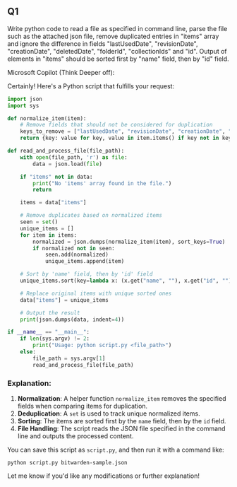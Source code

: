 ## Q1
Write python code to read a file as specified in command line, parse the file
such as the attached json file, remove duplicated entries in "items" array and
ignore the difference in fields "lastUsedDate", "revisionDate", "creationDate",
"deletedDate", "folderId", "collectionIds" and "id". Output of elements in
"items" should be sorted first by "name" field, then by "id" field.

Microsoft Copilot (Think Deeper off):

Certainly! Here's a Python script that fulfills your request:

```python
import json
import sys

def normalize_item(item):
    # Remove fields that should not be considered for duplication
    keys_to_remove = ["lastUsedDate", "revisionDate", "creationDate", "deletedDate", "folderId", "collectionIds", "id"]
    return {key: value for key, value in item.items() if key not in keys_to_remove}

def read_and_process_file(file_path):
    with open(file_path, 'r') as file:
        data = json.load(file)

    if "items" not in data:
        print("No 'items' array found in the file.")
        return

    items = data["items"]

    # Remove duplicates based on normalized items
    seen = set()
    unique_items = []
    for item in items:
        normalized = json.dumps(normalize_item(item), sort_keys=True)
        if normalized not in seen:
            seen.add(normalized)
            unique_items.append(item)

    # Sort by 'name' field, then by 'id' field
    unique_items.sort(key=lambda x: (x.get("name", ""), x.get("id", "")))

    # Replace original items with unique sorted ones
    data["items"] = unique_items

    # Output the result
    print(json.dumps(data, indent=4))

if __name__ == "__main__":
    if len(sys.argv) != 2:
        print("Usage: python script.py <file_path>")
    else:
        file_path = sys.argv[1]
        read_and_process_file(file_path)
```

### Explanation:
1. **Normalization**: A helper function `normalize_item` removes the specified fields when comparing items for duplication.
2. **Deduplication**: A `set` is used to track unique normalized items.
3. **Sorting**: The items are sorted first by the `name` field, then by the `id` field.
4. **File Handling**: The script reads the JSON file specified in the command line and outputs the processed content.

You can save this script as `script.py`, and then run it with a command like:
```
python script.py bitwarden-sample.json
```

Let me know if you'd like any modifications or further explanation!